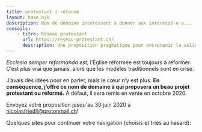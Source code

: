 ```yaml
--- 
title: protestant | réformé
layout: base.njk
description: Nom de domaine intéressant à donner aux intéressé·e·s...
conseils: 
    - titre: Réseau protestant 
      url: https://reseau-protestant.ch/
      description: Une proposition pragmatique pour entretenir la solidarité entre les différents sites du web protestant de Suisse romande. C’est en créant un réseau que nous sommes plus forts!
---
```


*Ecclesia semper reformanda est*, l’Église réformée est toujours à réformer.
C’est plus vrai que jamais, alors que les modèles traditionnels sont en crise.

J’avais des idées pour en parler, mais le cœur n’y est plus.
**En conséquence, j’offre ce nom de domaine à qui proposera un beau projet protestant ou réformé.**
À défaut, il sera remis en vente en octobre 2020.

Envoyez votre proposition jusqu'au 30 juin 2020 à [nicolasfriedli@protonmail.ch](mailto:nicolasfriedli@protonmail.ch "Contacter Nicolas Friedli")!


Quelques sites pour continuer votre navigation (choisis et triés au hasard):
